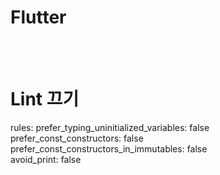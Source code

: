 # Flutter

<br><br>

# Lint 끄기

  rules:
    prefer_typing_uninitialized_variables: false <br>
    prefer_const_constructors: false <br>
    prefer_const_constructors_in_immutables: false <br>
    avoid_print: false
